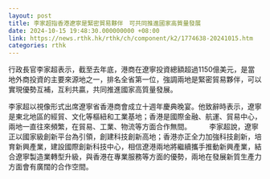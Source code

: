 ```yaml
---
layout: post
title: 李家超指香港遼寧是緊密貿易夥伴　可共同推進國家高質量發展
date: 2024-10-15 19:48:30.000000000 +08:00
link: https://news.rthk.hk/rthk/ch/component/k2/1774638-20241015.htm
categories: rthk
---
```


行政長官李家超表示，截至去年底，港商在遼寧投資總額超過1150億美元，是當地外商投資的主要來源地之一，排名全省第一位，強調兩地是緊密貿易夥伴，可以實現優勢互補，互利共贏，共同推進國家高質量發展。

李家超以視像形式出席遼寧省香港商會成立十週年慶典晚宴。他致辭時表示，遼寧是東北地區的經貿、文化等樞紐和工業基地；香港是國際金融、航運、貿易中心，兩地一直往來頻繁，在貿易、工業、物流等方面合作無間。
　　 
李家超說，遼寧正以國家級創新平台為引領，創建科技創新高地；香港亦正全力加強科技創新，培育新興產業，建設國際創新科技中心，相信遼港兩地將繼續攜手推動新興產業，結合遼寧製造業轉型升級，與香港在專業服務等方面的優勢，兩地在發展新質生產力方面會有廣闊的合作空間。
